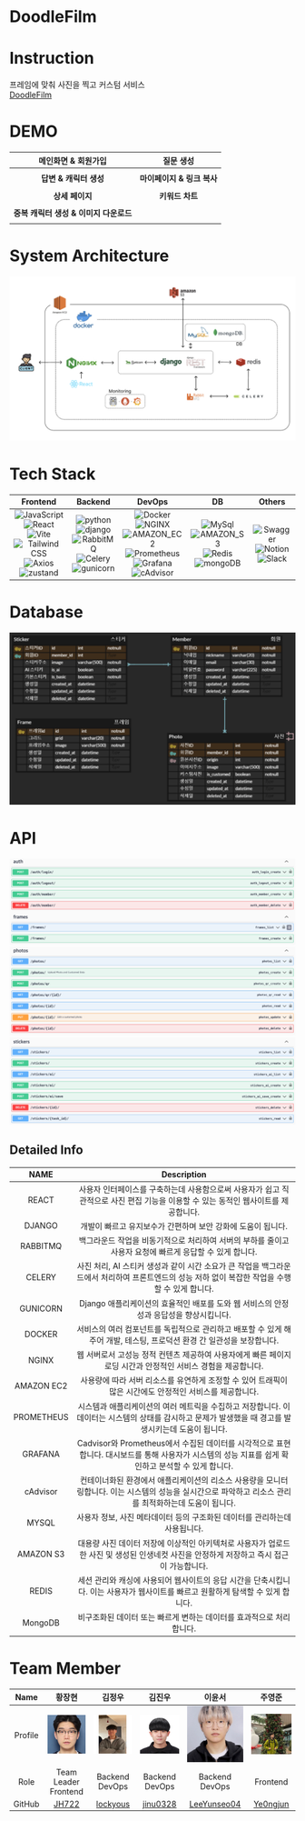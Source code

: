 # DoodleFilm
# Instruction
프레임에 맞춰 사진을 찍고 커스텀 서비스
</br>
[DoodleFilm](https://medium.com/@wndudwns6824/6e2a73f0c838)
# DEMO
| 메인화면 & 회원가입 | 질문 생성 |
| :---: | :---: |
| |  | 
| **답변 & 캐릭터 생성** | **마이페이지 & 링크 복사** |
|||
| **상세 페이지**| **키워드 차트**|
|||
|**중복 캐릭터 생성 & 이미지 다운로드**|
||

# System Architecture
![teamg doodlefilm (6)](https://github.com/2023-Winter-Bootcamp-TeamG/.github/blob/main/assets/system.png)

# Tech Stack


| Frontend | Backend | DevOps | DB | Others |
| :---: | :---: | :---: | :---: | :---: |
|![JavaScript](https://img.shields.io/badge/JavaScript-F7DF1E?style=flat-square&logo=javascript&logoColor=black)<br> ![React](https://img.shields.io/badge/React-61DAFB?style=for-the-badge&logo=React&logoColor=white)<br> ![Vite](https://img.shields.io/badge/vite-646CFF?style=for-the-badge&logo=vite&logoColor=white)<br> ![Tailwind CSS](https://img.shields.io/badge/Tailwind%20CSS-06B6D4?style=flat-square&logo=Tailwind%20CSS&logoColor=white)<br>![Axios](https://img.shields.io/badge/Axios-5A29E4?style=for-the-badge&logo=Axios&logoColor=white)<br>![zustand](https://img.shields.io/badge/zustand-ECD53F?style=for-the-badge&logo=zustand&logoColor=white)|![python](https://img.shields.io/badge/python-3776AB?style=for-the-badge&logo=python&logoColor=white)<br> ![django](https://img.shields.io/badge/django-092E20?style=for-the-badge&logo=django&logoColor=white)<br> ![RabbitMQ](https://img.shields.io/badge/RabbitMQ-FF6600?style=for-the-badge&logo=RabbitMQ&logoColor=white)<br> ![Celery](https://img.shields.io/badge/Celery-37814A?style=for-the-badge&logo=Celery&logoColor=white)<br> ![gunicorn](https://img.shields.io/badge/gunicorn-499848?style=for-the-badge&logo=gunicorn&logoColor=white)<br>|![Docker](https://img.shields.io/badge/Docker-2496ED?style=for-the-badge&logo=Docker&logoColor=white)<br> ![NGINX](https://img.shields.io/badge/NGINX-009639?style=for-the-badge&logo=NGINX&logoColor=white)<br> ![AMAZON_EC2](https://img.shields.io/badge/AMAZON_EC2-FF9900?style=for-the-badge&logo=AMAZONEC2&logoColor=white)<br>![Prometheus](https://img.shields.io/badge/Prometheus-E6522C?style=for-the-badge&logo=Prometheus&logoColor=white)<br> ![Grafana](https://img.shields.io/badge/Grafana-F46800?style=for-the-badge&logo=Grafana&logoColor=white)<br>![cAdvisor](https://img.shields.io/badge/cAdvisor-FF4500?style=flat-square&logo=cAdvisor%20CSS&logoColor=white)|![MySql](https://img.shields.io/badge/MySql-4479A1?style=for-the-badge&logo=MySql&logoColor=white)<br> ![AMAZON_S3](https://img.shields.io/badge/AMAZON_S3-569A31?style=for-the-badge&logo=AMAZONS3&logoColor=white)<br> ![Redis](https://img.shields.io/badge/Redis-DC382D?style=for-the-badge&logo=Redis&logoColor=white)<br> ![mongoDB](https://img.shields.io/badge/MongoDB-47A248?style=flat-square&logo=MongoDB&logoColor=white)<br>|![Swagger](https://img.shields.io/badge/Swagger-85EA2D?style=for-the-badge&logo=Swagger&logoColor=white)<br>![Notion](https://img.shields.io/badge/Notion-000000?style=for-the-badge&logo=Notion&logoColor=white)<br>![Slack](https://img.shields.io/badge/Slack-4A154B?style=for-the-badge&logo=Slack&logoColor=white)<br>


# Database
![ERD](https://github.com/2023-Winter-Bootcamp-TeamG/.github/blob/main/assets/ERD.png)<br>


# API
![api_1](https://github.com/2023-Winter-Bootcamp-TeamG/.github/blob/main/assets/api_1.png)<br> ![api_2](https://github.com/2023-Winter-Bootcamp-TeamG/.github/blob/main/assets/api_2.png)<br> ![api_3](https://github.com/2023-Winter-Bootcamp-TeamG/.github/blob/main/assets/api_3.png)<br>



## Detailed Info
**NAME** | **Description**
:---:|:---:
| REACT | 사용자 인터페이스를 구축하는데 사용함으로써 사용자가 쉽고 직관적으로 사진 편집 기능을 이용할 수 있는 동적인 웹사이트를 제공합니다. |
| DJANGO | 개발이 빠르고 유지보수가 간편하며 보안 강화에 도움이 됩니다. |
| RABBITMQ | 백그라운드 작업을 비동기적으로 처리하여 서버의 부하를 줄이고 사용자 요청에 빠르게 응답할 수 있게 합니다. |
| CELERY | 사진 처리, AI 스티커 생성과 같이 시간 소요가 큰 작업을 백그라운드에서 처리하여 프론트엔드의 성능 저하 없이 복잡한 작업을 수행할 수 있게 합니다. |
| GUNICORN | Django 애플리케이션의 효율적인 배포를 도와 웹 서비스의 안정성과 응답성을 향상시킵니다. |
| DOCKER | 서비스의 여러 컴포넌트를 독립적으로 관리하고 배포할 수 있게 해주어 개발, 테스팅, 프로덕션 환경 간 일관성을 보장합니다. |
| NGINX | 웹 서버로서 고성능 정적 컨텐츠 제공하여 사용자에게 빠른 페이지 로딩 시간과 안정적인 서비스 경험을 제공합니다. |
| AMAZON EC2 | 사용량에 따라 서버 리소스를 유연하게 조정할 수 있어 트래픽이 많은 시간에도 안정적인 서비스를 제공합니다. |
| PROMETHEUS | 시스템과 애플리케이션의 여러 메트릭을 수집하고 저장합니다. 이 데이터는 시스템의 상태를 감시하고 문제가 발생했을 때 경고를 발생시키는데 도움이 됩니다. |
| GRAFANA | Cadvisor와 Prometheus에서 수집된 데이터를 시각적으로 표현합니다. 대시보드를 통해 사용자가 시스템의 성능 지표를 쉽게 확인하고 분석할 수 있게 합니다. |
| cAdvisor | 컨테이너화된 환경에서 애플리케이션의 리소스 사용량을 모니터링합니다. 이는 시스템의 성능을 실시간으로 파악하고 리소스 관리를 최적화하는데 도움이 됩니다. |
| MYSQL | 사용자 정보, 사진 메타데이터 등의 구조화된 데이터를 관리하는데 사용됩니다. |
| AMAZON S3 | 대용량 사진 데이터 저장에 이상적인 아키텍처로 사용자가 업로드한 사진 및 생성된 인생네컷 사진을 안정하게 저장하고 즉시 접근이 가능합니다. |
| REDIS | 세션 관리와 캐싱에 사용되어 웹사이트의 응답 시간을 단축시킵니다. 이는 사용자가 웹사이트를 빠르고 원활하게 탐색할 수 있게 합니다. |
| MongoDB | 비구조화된 데이터 또는 빠르게 변하는 데이터를 효과적으로 처리합니다. |

# Team Member


| Name | 황장현 | 김정우 | 김진우 | 이윤서 | 주영준 | 
| :---: | :---: | :---: | :---: | :---: | :---: | 
| Profile | ![황장현](https://github.com/2023-Winter-Bootcamp-TeamG/.github/blob/main/assets/Janghyun.jpg)<br> | ![김정우](https://github.com/2023-Winter-Bootcamp-TeamG/.github/blob/main/assets/Jeongwoo.jpg)<br> | ![김진우](https://github.com/2023-Winter-Bootcamp-TeamG/.github/blob/main/assets/Jinwoo.jpg)<br> | ![이윤서](https://github.com/2023-Winter-Bootcamp-TeamG/.github/blob/main/assets/Yunseo.jpg)<br> | ![주영준](https://github.com/2023-Winter-Bootcamp-TeamG/.github/blob/main/assets/Yeongjun.jpg)<br> | 
| Role | Team Leader</br>Frontend| Backend<br>DevOps | Backend<br>DevOps | Backend<br>DevOps | Frontend |
| GitHub | [JH722](https://github.com/JH722) | [lockyous](https://github.com/lockyous) | [jinu0328](https://github.com/jinu0328) | [LeeYunseo04](https://github.com/LeeYunseo04) | [Ye0ngjun](https://github.com/Ye0ngjun) |
